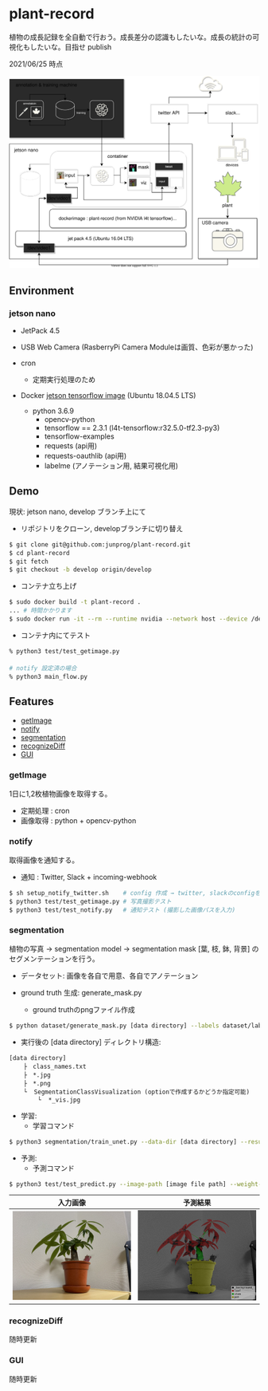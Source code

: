 # plant-record
植物の成長記録を全自動で行おう。成長差分の認識もしたいな。成長の統計の可視化もしたいな。目指せ publish

2021/06/25 時点

![system overview](assets/system.svg)

## Environment

### jetson nano
- JetPack 4.5
- USB Web Camera (RasberryPi Camera Moduleは画質、色彩が悪かった)
- cron
    - 定期実行処理のため

- Docker [jetson tensorflow image](https://ngc.nvidia.com/catalog/containers/nvidia:l4t-tensorflow) (Ubuntu 18.04.5 LTS)
    - python 3.6.9
        - opencv-python
        - tensorflow == 2.3.1 (l4t-tensorflow:r32.5.0-tf2.3-py3)
        - tensorflow-examples
        - requests (api用)
        - requests-oauthlib (api用)
        - labelme (アノテーション用, 結果可視化用)

## Demo 
現状: jetson nano, develop ブランチ上にて

- リポジトリをクローン, developブランチに切り替え
```bash
$ git clone git@github.com:junprog/plant-record.git
$ cd plant-record
$ git fetch
$ git checkout -b develop origin/develop
```

- コンテナ立ち上げ
```bash
$ sudo docker build -t plant-record .
... # 時間かかります
$ sudo docker run -it --rm --runtime nvidia --network host --device /dev/video1:/dev/video1:mwr plant-record 
```

- コンテナ内にてテスト
```bash
% python3 test/test_getimage.py

# notify 設定済の場合
% python3 main_flow.py
```

## Features

- [getImage](#getImage)
- [notify](#notify)
- [segmentation](#segmentation)
- [recognizeDiff](#recognizeDiff)
- [GUI](#GUI)

<a id="getImage"></a>

### getImage

1日に1,2枚植物画像を取得する。

- 定期処理  : cron
- 画像取得  : python + opencv-python

<a id="notify"></a>

### notify

取得画像を通知する。

- 通知      : Twitter, Slack + incoming-webhook

```bash
$ sh setup_notify_twitter.sh    # config 作成 → twitter, slackのconfigを各自入力
$ python3 test/test_getimage.py # 写真撮影テスト
$ python3 test/test_notify.py   # 通知テスト (撮影した画像パスを入力)
```

<a id="segmentation"></a>

### segmentation

植物の写真 -> segmentation model -> segmentation mask [葉, 枝, 鉢, 背景] のセグメンテーションを行う。

- データセット: 画像を各自で用意、各自でアノテーション

- ground truth 生成: generate_mask.py
	- ground truthのpngファイル作成

```bash
$ python dataset/generate_mask.py [data directory] --labels dataset/labels.txt   
```

- 実行後の [data directory] ディレクトリ構造:

```
[data directory]
    ├　class_names.txt
    ├　*.jpg
    ├　*.png
    └  SegmentationClassVisualization (optionで作成するかどうか指定可能)
        └  *_vis.jpg
```

- 学習: 
    - 学習コマンド

```bash
$ python3 segmentation/train_unet.py --data-dir [data directory] --result-dir [result-dir] --gpu
```

- 予測:
    - 予測コマンド

```bash
$ python3 test/test_predict.py --image-path [image file path] --weight-path [weight file path]
```

| 入力画像 | 予測結果 |
|---|---|
| <img src="assets/20210521_184321402_iOS.jpg" width="700px"> | <img src="assets/20210521_184321402_iOS_viz.png" width="700px"> |


<a id="recognizeDiff"></a>

### recognizeDiff

随時更新

<a id="GUI"></a>

### GUI

随時更新
